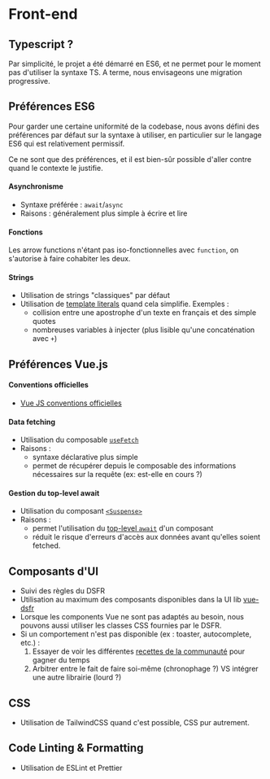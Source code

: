 # Front-end

## Typescript ?

Par simplicité, le projet a été démarré en ES6, et ne permet pour le moment pas d'utiliser la syntaxe TS.
A terme, nous envisageons une migration progressive.

## Préférences ES6

Pour garder une certaine uniformité de la codebase, nous avons défini des préférences par défaut sur la syntaxe à utiliser, en particulier sur le langage ES6 qui est relativement permissif.

Ce ne sont que des préférences, et il est bien-sûr possible d'aller contre quand le contexte le justifie.

#### Asynchronisme

- Syntaxe préférée : `await`/`async`
- Raisons : généralement plus simple à écrire et lire

#### Fonctions

Les arrow functions n'étant pas iso-fonctionnelles avec `function`, on s'autorise à faire cohabiter les deux.

#### Strings

- Utilisation de strings "classiques" par défaut
- Utilisation de [template literals](https://developer.mozilla.org/en-US/docs/Web/JavaScript/Reference/Template_literals) quand cela simplifie. Exemples :
    - collision entre une apostrophe d'un texte en français et des simple quotes
    - nombreuses variables à injecter (plus lisible qu'une concaténation avec `+`)

## Préférences Vue.js

#### Conventions officielles

- [Vue JS conventions officielles](https://vuejs.org/style-guide/)

#### Data fetching

- Utilisation du composable [`useFetch`](https://vueuse.org/core/useFetch/)
- Raisons :
    - syntaxe déclarative plus simple
    - permet de récupérer depuis le composable des informations nécessaires sur la requête (ex: est-elle en cours ?)

#### Gestion du top-level await

- Utilisation du composant [`<Suspense>`](https://vuejs.org/guide/built-ins/suspense.html)
- Raisons :
    - permet l'utilisation du [top-level `await`](https://vuejs.org/api/sfc-script-setup.html#top-level-await) d'un composant
    - réduit le risque d'erreurs d'accès aux données avant qu'elles soient fetched.


## Composants d'UI

- Suivi des règles du DSFR
- Utilisation au maximum des composants disponibles dans la UI lib [vue-dsfr](https://vue-dsfr.netlify.app/)
- Lorsque les components Vue ne sont pas adaptés au besoin, nous pouvons aussi utiliser les classes CSS fournies par le DSFR.
- Si un comportement n'est pas disponible (ex : toaster, autocomplete, etc.) :
    1. Essayer de voir les différentes [recettes de la communauté](https://www.vue-ds.fr/recettes/) pour gagner du temps
    2. Arbitrer entre le fait de faire soi-même (chronophage ?) VS intégrer une autre librairie (lourd ?)

## CSS

- Utilisation de TailwindCSS quand c'est possible, CSS pur autrement.

## Code Linting & Formatting

- Utilisation de ESLint et Prettier

